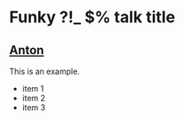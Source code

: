 # Funky ?!_ $% talk title

## [Anton](https://twitter.com/timaschew)

This is an example.
* item 1
* item 2
* item 3